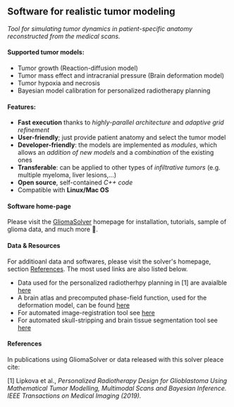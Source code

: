 ## Software for realistic tumor modeling
_Tool for simulating tumor dynamics in patient-specific anatomy reconstructed from the medical scans._

#### Supported tumor models:
 * Tumor growth (Reaction-diffusion model)
 * Tumor mass effect and intracranial pressure (Brain deformation model)
 * Tumor hypoxia and necrosis
 * Bayesian model calibration for personalized radiotherapy planning 

#### Features:
 * **Fast execution** thanks to *highly-parallel architecture* and *adaptive grid refinement*
 * **User-friendly**; just provide patient anatomy and select the tumor model
 * **Developer-friendly**: the models are implemented as *modules*, which allows an *addition of new models* and a *combination* of the existing ones
 * **Transferable**: can be applied to other types of *infiltrative tumors* (e.g. multiple myeloma, liver lesions,...)
 * **Open source**, self-contained *C++ code*
 * Compatible with **Linux/Mac OS**

#### Software home-page
Please visit the [GliomaSolver](http://tdo.sk/~janka/GliomaWebsite//index.html) homepage for installation, tutorials, sample of glioma data, and much more :panda_face:.

#### Data & Resources
For additioanl data and softwares, please visit the solver's homepage, section [References](http://tdo.sk/~janka/GliomaWebsite/references.html). The most used links are also listed below.
 * Data used for the personalized radiotherhpy planning in [1] are avaialble [here](http://tdo.sk/~janka/GliomaSolverHome/GlioblastomaDATA.tgz)
 * A brain atlas and precomputed phase-field function, used for the deformation model, can be found [here](http://tdo.sk/~janka/GliomaSolverHome/TutorialTestData/AtlasPFF.tgz)
 * For automated image-registration tool see [here](https://github.com/JanaLipkova/Registration)
 * For automated skull-stripping and brain tissue segmentation tool see [here](https://github.com/JanaLipkova/s3)
 

#### References
In publications using GliomaSolver or data released with this solver pleace cite:

[1] Lipkova et al., *Personalized Radiotherapy Design for Glioblastoma Using Mathematical Tumor Modelling, Multimodal Scans and Bayesian Inference. IEEE Transactions on Medical Imaging (2019).* 








